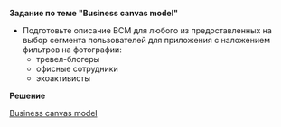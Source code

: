 ﻿**Задание по теме "Business canvas model"**

- Подготовьте описание BCM для любого из предоставленных на выбор сегмента пользователей для приложения с наложением фильтров на фотографии:
  - тревел-блогеры
  - офисные сотрудники
  - экоактивисты

**Решение**

[Business canvas model](https://miro.com/app/board/uXjVMI07jVo=/?share_link_id=845660375485)
